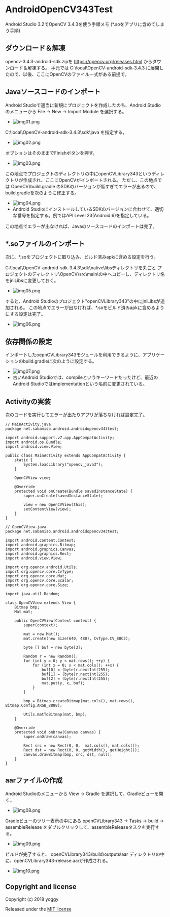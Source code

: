 # AndroidOpenCV343Test
Android Studio 3.2でOpenCV 3.4.3を使う手順メモ (*.soをアプリに含めてしまう手順)

## ダウンロード＆解凍
opencv-3.4.3-android-sdk.zipを https://opencv.org/releases.html からダウンロード＆解凍する。
手元では C:\local\OpenCV-android-sdk-3.4.3 に展開したので、以後、ここにOpenCVのファイル一式がある前提で。

## Javaソースコードのインポート
Android Studioで適当に新規にプロジェクトを作成したのち、Android Studioのメニューから File → New → Import Module を選択する。

  - ![img01.png](images/img01.png)

C:\local\OpenCV-android-sdk-3.4.3\sdk\java を指定する。

  - ![img02.png](images/img02.png)

オプションはそのままでFinishボタンを押す。

  - ![img03.png](images/img03.png)

この地点でプロジェクトのディレクトリの中にopenCVLibrary343というディレクトリが作成され、ここにOpenCVがインポートされる。
ただし、この地点では OpenCV\build.gradle のSDKのバージョンが低すぎてエラーが出るので、build.gradleを次のように修正する。

  - ![img04.png](images/img04.png)
  - Android StudioにインストールしているSDKのバージョンに合わせて、適切な番号を指定する。例ではAPI Level 23(Android 6)を指定している。

この地点でエラーが出なければ、Javaのソースコードのインポートは完了。

## *.soファイルのインポート
次に、*.soをプロジェクトに取り込み、ビルド済みapkに含める設定を行う。

C:\local\OpenCV-android-sdk-3.4.3\sdk\native\libsディレクトリを丸ごと プロジェクトのディレクトリ\OpenCV\src\main\の中へコピーし、ディレクトリ名をjniLibsに変更しておく。

  - ![img05.png](images/img05.png)

すると、Android Studioのプロジェクト"openCVLibrary343"の中にjniLibsが追加される。
この地点でエラーが出なければ、*.soをビルド済みapkに含めるようにする設定は完了。

  - ![img06.png](images/img06.png)

## 依存関係の設定
インポートしたoepnCVLibrary343モジュールを利用できるように、アプリケーションのbuild.gradleに次のように設定する。

  - ![img07.png](images/img07.png)
  - 古いAndroid Studioでは、compileというキーワードだったけど、最近のAndroid Studioではimplementationという名前に変更されている。

## Activityの実装
次のコードを実行してエラーが出たりアプリが落ちなければ設定完了。

    // MainActivity.java
    package net.sabamiso.android.androidopencv343test;
    
    import android.support.v7.app.AppCompatActivity;
    import android.os.Bundle;
    import android.view.View;
    
    public class MainActivity extends AppCompatActivity {
        static {
            System.loadLibrary("opencv_java3");
        }
    
        OpenCVView view;
    
        @Override
        protected void onCreate(Bundle savedInstanceState) {
            super.onCreate(savedInstanceState);
    
            view = new OpenCVView(this);
            setContentView(view);
        }
    }

    // OpenCVView.java
    package net.sabamiso.android.androidopencv343test;

    import android.content.Context;
    import android.graphics.Bitmap;
    import android.graphics.Canvas;
    import android.graphics.Rect;
    import android.view.View;

    import org.opencv.android.Utils;
    import org.opencv.core.CvType;
    import org.opencv.core.Mat;
    import org.opencv.core.Scalar;
    import org.opencv.core.Size;

    import java.util.Random;

    class OpenCVView extends View {
        Bitmap bmp;
        Mat mat;
    
        public OpenCVView(Context context) {
            super(context);
    
            mat = new Mat();
            mat.create(new Size(640, 480), CvType.CV_8UC3);
    
            byte [] buf = new byte[3];
    
            Random r = new Random();
            for (int y = 0; y < mat.rows(); ++y) {
                for (int x = 0; x < mat.cols(); ++x) {
                    buf[0] = (byte)r.nextInt(255);
                    buf[1] = (byte)r.nextInt(255);
                    buf[2] = (byte)r.nextInt(255);
                    mat.put(y, x, buf);
                }
            }
    
            bmp = Bitmap.createBitmap(mat.cols(), mat.rows(), Bitmap.Config.ARGB_8888);
    
            Utils.matToBitmap(mat, bmp);
        }
    
        @Override
        protected void onDraw(Canvas canvas) {
            super.onDraw(canvas);

            Rect src = new Rect(0, 0,  mat.cols(), mat.cols());
            Rect dst = new Rect(0, 0, getWidth(), getHeight());
            canvas.drawBitmap(bmp, src, dst, null);
        }
    }

## aarファイルの作成
Android Studioのメニューから  View → Gradle を選択して、Gradleビューを開く。

  - ![img08.png](images/img08.png)

Gradleビューのツリー表示の中にある openCVLibrary343 → Tasks → build → assembleRelease をダブルクリックして、assembleReleaseタスクを実行する。

  - ![img09.png](images/img09.png)

ビルドが完了すると、 openCVLibrary343\build\outputs\aar ディレクトリの中に、openCVLibrary343-release.aarが作成される。

  - ![img10.png](images/img10.png)


## Copyright and license
Copyright (c) 2018 yoggy

Released under the [MIT license](LICENSE.txt)
